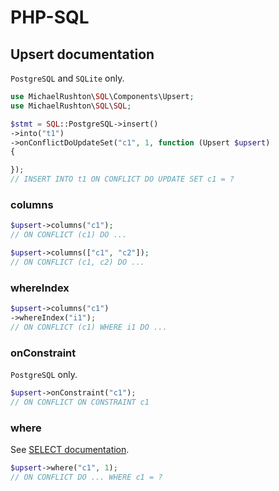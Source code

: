 # PHP-SQL

## Upsert documentation
`PostgreSQL` and `SQLite` only.
```php
use MichaelRushton\SQL\Components\Upsert;
use MichaelRushton\SQL\SQL;

$stmt = SQL::PostgreSQL->insert()
->into("t1")
->onConflictDoUpdateSet("c1", 1, function (Upsert $upsert)
{

});
// INSERT INTO t1 ON CONFLICT DO UPDATE SET c1 = ?
```

### columns
```php
$upsert->columns("c1");
// ON CONFLICT (c1) DO ...
```
```php
$upsert->columns(["c1", "c2"]);
// ON CONFLICT (c1, c2) DO ...
```

### whereIndex
```php
$upsert->columns("c1")
->whereIndex("i1");
// ON CONFLICT (c1) WHERE i1 DO ...
```

### onConstraint
`PostgreSQL` only.
```php
$upsert->onConstraint("c1");
// ON CONFLICT ON CONSTRAINT c1
```

### where
See [SELECT documentation](select.md#where).
```php
$upsert->where("c1", 1);
// ON CONFLICT DO ... WHERE c1 = ?
```